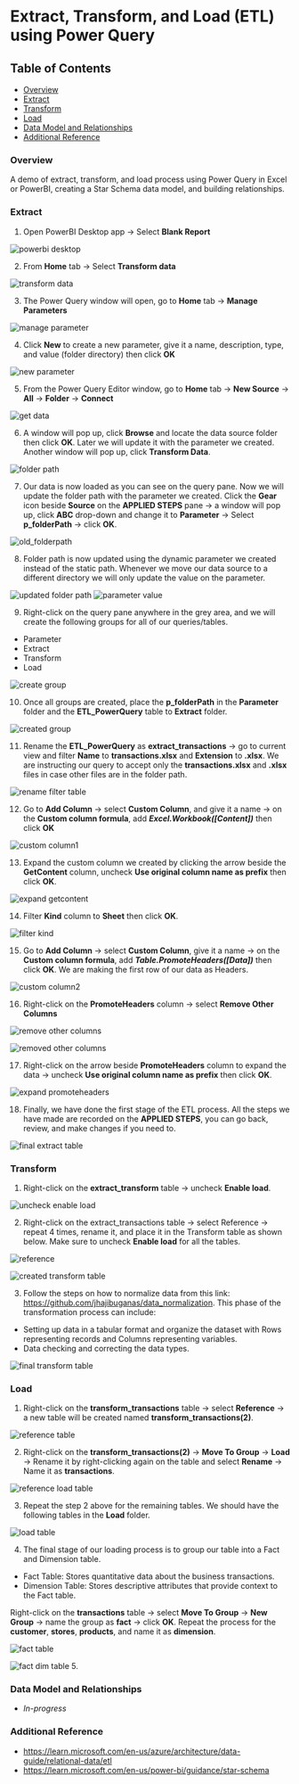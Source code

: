 # Extract, Transform, and Load (ETL) using Power Query

## Table of Contents

- [Overview](#overview)
- [Extract](#extract)
- [Transform](#transform)
- [Load](#load)
- [Data Model and Relationships](#data-model-and-relationships)
- [Additional Reference](#additional-reference)

### Overview

A demo of extract, transform, and load process using Power Query in Excel or PowerBI, creating a Star Schema data model, and building relationships.

### Extract

1. Open PowerBI Desktop app &#8594; Select **Blank Report**
  >
  ![powerbi desktop](extract_screenshots/powerbi_desktop.jpg)
  >
2. From **Home** tab &#8594; Select **Transform data**
  >
  ![transform data](extract_screenshots/transform_data.jpg)
  >
3. The Power Query window will open, go to **Home** tab &#8594; **Manage Parameters**
  >
  ![manage parameter](extract_screenshots/manage_parameter.jpg)
  >
4. Click **New** to create a new parameter, give it a name, description, type, and value (folder directory) then click **OK**
  >
  ![new parameter](extract_screenshots/new_parameter.jpg)
  >
5. From the Power Query Editor window, go to **Home** tab &#8594; **New Source** &#8594; **All** &#8594; **Folder** &#8594; **Connect**
  >
  ![get data](extract_screenshots/get_data.jpg)
  >
6. A window will pop up, click **Browse** and locate the data source folder then click **OK**. Later we will update it with the parameter we created. Another window will pop up, click **Transform Data**.
  >
  ![folder path](extract_screenshots/folderpath.jpg)
  >
7. Our data is now loaded as you can see on the query pane. Now we will update the folder path with the parameter we created. Click the **Gear** icon beside **Source** on the **APPLIED STEPS** pane &#8594; a window will pop up, click **ABC** drop-down and change it to **Parameter** &#8594; Select **p_folderPath** &#8594; click **OK**.
  >
   ![old_folderpath](extract_screenshots/old_folderpath.jpg)
  >
8. Folder path is now updated using the dynamic parameter we created instead of the static path. Whenever we move our data source to a different directory we will only update the value on the parameter.
  >
  ![updated folder path](extract_screenshots/updated_folderpath.jpg)
  ![parameter value](extract_screenshots/parameter_value.jpg)
  >
9. Right-click on the query pane anywhere in the grey area, and we will create the following groups for all of our queries/tables.
  - Parameter
  - Extract
  - Transform
  - Load
  >
  ![create group](extract_screenshots/create_group.jpg)
  >
10. Once all groups are created, place the **p_folderPath** in the **Parameter** folder and the **ETL_PowerQuery** table to **Extract** folder.
  >
  ![created group](extract_screenshots/created_group.jpg)
  >
11. Rename the **ETL_PowerQuery** as **extract_transactions** &#8594; go to current view and filter **Name** to **transactions.xlsx** and **Extension** to **.xlsx**. We are instructing our query to accept only the **transactions.xlsx** and **.xlsx** files in case other files are in the folder path.
  >
  ![rename filter table](extract_screenshots/rename_filter_table.jpg)
  >
12. Go to **Add Column** &#8594; select **Custom Column**, and give it a name &#8594; on the **Custom column formula**, add ***Excel.Workbook([Content])*** then click **OK**
  >
  ![custom column1](extract_screenshots/custom_column1.jpg)
  >
13. Expand the custom column we created by clicking the arrow beside the **GetContent** column, uncheck **Use original column name as prefix** then click **OK**.
  >
  ![expand getcontent](extract_screenshots/expand_getcontent.jpg)
  >
14. Filter **Kind** column to **Sheet** then click **OK**.
  >
  ![filter kind](extract_screenshots/filter_kind.jpg)
  >
15. Go to **Add Column** &#8594; select **Custom Column**, give it a name &#8594; on the **Custom column formula**, add ***Table.PromoteHeaders([Data])*** then click **OK**. We are making the first row of our data as Headers.
  >
  ![custom column2](extract_screenshots/custom_column2.jpg)
  >
16. Right-click on the **PromoteHeaders** column &#8594; select **Remove Other Columns**
  >
  ![remove other columns](extract_screenshots/remove_other_column.jpg)
  >
  ![removed other columns](extract_screenshots/removed_other_column.jpg)
  >
17. Right-click on the arrow beside **PromoteHeaders** column to expand the data &#8594; uncheck **Use original column name as prefix** then click **OK**.
  >
  ![expand promoteheaders](extract_screenshots/expand_promoteheaders.jpg)
  >
18. Finally, we have done the first stage of the ETL process. All the steps we have made are recorded on the **APPLIED STEPS**, you can go back, review, and make changes if you need to.
  >
  ![final extract table](extract_screenshots/final_extract_table.jpg)
  >

### Transform

1. Right-click on the **extract_transform** table &#8594; uncheck **Enable load**.
  >
  ![uncheck enable load ](transform_screenshots/uncheck_enable_load.jpg)
  >
2. Right-click on the extract_transactions table &#8594; select Reference &#8594; repeat 4 times, rename it, and place it in the Transform table as shown below. Make sure to uncheck **Enable load** for all the tables.
  >
  ![reference](transform_screenshots/reference.jpg)
  >
  ![created transform table](transform_screenshots/created_transform_table.jpg)
  >
3. Follow the steps on how to normalize data from this link: https://github.com/jhajibuganas/data_normalization. This phase of the transformation process can include:
  - Setting up data in a tabular format and organize the dataset with Rows representing records and Columns representing variables.
  - Data checking and correcting the data types.
  >
  ![final transform table](transform_screenshots/final_transform_table.jpg)
  >


### Load

1. Right-click on the **transform_transactions** table &#8594; select **Reference** &#8594; a new table will be created named **transform_transactions(2)**.
  >
  ![reference table](load_screenshots/reference_table.jpg)
  >
2. Right-click on the **transform_transactions(2)** &#8594; **Move To Group** &#8594; **Load** &#8594; Rename it by right-clicking again on the table and select **Rename** &#8594; Name it as **transactions**.
  >
  ![reference load table](load_screenshots/reference_load_table.jpg)
  >
3. Repeat the step 2 above for the remaining tables. We should have the following tables in the **Load** folder.
  >
  ![load table](load_screenshots/load_table.jpg)
  >
4. The final stage of our loading process is to group our table into a Fact and Dimension table.
  - Fact Table: Stores quantitative data about the business transactions.
  - Dimension Table: Stores descriptive attributes that provide context to the Fact table.
  >
  Right-click on the **transactions** table &#8594; select **Move To Group** &#8594; **New Group** &#8594; name the group as **fact** &#8594; click **OK**.
  Repeat the process for the **customer**, **stores**, **products**, and name it as **dimension**.
  >
  ![fact table](load_screenshots/fact_table.jpg) 
  >
  ![fact dim table](load_screenshots/fact_dim_table.jpg) 
5. 

### Data Model and Relationships
  - *In-progress*
### Additional Reference
- https://learn.microsoft.com/en-us/azure/architecture/data-guide/relational-data/etl
- https://learn.microsoft.com/en-us/power-bi/guidance/star-schema

